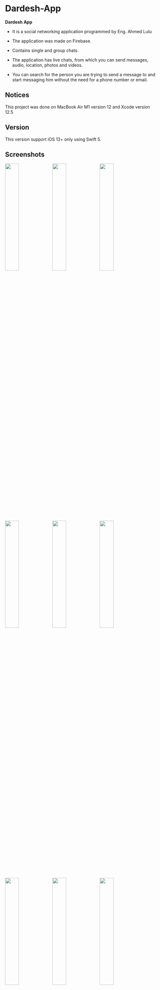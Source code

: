 # Dardesh-App

**Dardesh App**

* It is a social networking application programmed by Eng. Ahmed Lulu

* The application was made on Firebase.

* Contains single and group chats. 

* The application has live chats, from which you can send messages, audio, location, photos and videos. 

* You can search for the person you are trying to send a message to and start messaging him without the need for a phone number or email. 

## Notices

This project was done on MacBook Air M1 version 12 and Xcode version 12.5

## Version 

This version support iOS 13+ only using Swift 5.

## Screenshots

<img src="https://user-images.githubusercontent.com/100189769/183304462-f98627ce-3e97-4c6b-8eac-161091e62126.png" width="30%"> <img src="https://user-images.githubusercontent.com/100189769/183304454-d39a5898-4094-47be-b894-b8cbe60c8030.png" width="30%"> <img src="https://user-images.githubusercontent.com/100189769/204420417-14f0b619-a178-4fc0-82bf-661395dfc932.png" width="30%"> <img src="https://user-images.githubusercontent.com/100189769/204420789-278b1356-a71e-434a-80c7-e1d42ff76aef.png" width="30%"> <img src="https://user-images.githubusercontent.com/100189769/183304468-43486738-6272-48be-a4d4-1f9c84c85717.png" width="30%"> <img src="https://user-images.githubusercontent.com/100189769/183304474-ef0fe17b-3472-4afc-96b4-f3c53ccd7f43.png" width="30%"> <img src="https://user-images.githubusercontent.com/100189769/183304486-845017b7-5f0f-45dc-9ab4-65275f41fe2f.png" width="30%"> <img src="https://user-images.githubusercontent.com/100189769/183304479-dd7720a6-246d-4f2c-87b2-3dcb89d4cf69.png" width="30%"> <img src="https://user-images.githubusercontent.com/100189769/183304482-e62d7f2e-eab8-41df-95c4-03ccd717b04c.png" width="30%"> 



## Pods

* Firebase/Core
* Firebase/Auth
* Firebase/Firestore
* Firebase/Storage
* Firebase/Analytics
* Firebase/Messaging
* FirebaseFirestoreSwift

* Gallery
* RealmSwift
* ProgressHUD
* SKPhotoBrowser
* MessageKit
* InputBarAccessoryView

# Requirements
* Xcode 12.5+
* iOS 13+
* Swift 5
------------------
Eng. Ahmed Lulu
